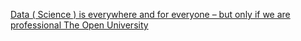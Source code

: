 [Data ( Science ) is everywhere and for everyone – but only if we are professional   The Open University](https://qi.tc/qi/113630)